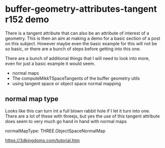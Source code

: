 # buffer-geometry-attributes-tangent r152 demo

There is a tangent attribute that can also be an attribute of interest of a geometry. This is then an aim at making a demo for a basic section of a post on this subject. However maybe even the basic example for this will not be so basic, or there are a bunch of steps before getting into this one.


There are a bunch of additional things that I will need to look into more, even for just a basic example it would seem.

* normal maps
* The computeMikkTSpaceTangents of the buffer geometry utils
* using tangent space or object space normal mapping


## normal map type

Looks like this can turn int a full blown rabbit hole if I let it turn into one. There are a lot of these with threejs, but yes the use of this tangent attribute does seem to very much go hand in hand with normal maps

normalMapType: THREE.ObjectSpaceNormalMap

https://3dkingdoms.com/tutorial.htm